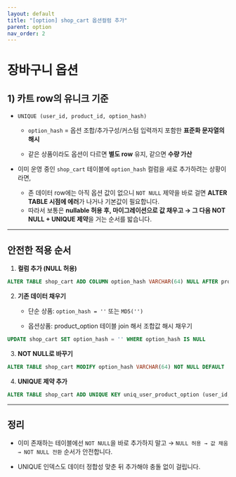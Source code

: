 ```yaml
---
layout: default
title: "[option] shop_cart 옵션컬럼 추가"
parent: option
nav_order: 2
---
```



# 장바구니 옵션
## 1) 카트 row의 유니크 기준

- `UNIQUE (user_id, product_id, option_hash)`
    
    - `option_hash` = 옵션 조합/추가구성/커스텀 입력까지 포함한 **표준화 문자열의 해시**
        
    - 같은 상품이라도 옵션이 다르면 **별도 row** 유지, 같으면 **수량 가산**
    
*  이미 운영 중인 `shop_cart` 테이블에 `option_hash` 컬럼을 새로 추가하려는 상황이라면,
	
	* 존 데이터 row에는 아직 옵션 값이 없으니 `NOT NULL` 제약을 바로 걸면 **ALTER TABLE 시점에 에러**가 나거나 기본값이 필요합니다.    
	
	- 따라서 보통은 **nullable 허용 후, 마이그레이션으로 값 채우고 → 그 다음 NOT NULL + UNIQUE 제약**을 거는 순서를 밟습니다.
    

---

## 안전한 적용 순서

1. **컬럼 추가 (NULL 허용)**
    
```sql
ALTER TABLE shop_cart ADD COLUMN option_hash VARCHAR(64) NULL AFTER product_id;
```


2. **기존 데이터 채우기**
    
    - 단순 상품: `option_hash = ''` 또는 `MD5('')`
        
    - 옵션상품: product_option 테이블 join 해서 조합값 해시 채우기
        
```sql
UPDATE shop_cart SET option_hash = '' WHERE option_hash IS NULL
```


3. **NOT NULL로 바꾸기**

```sql
ALTER TABLE shop_cart MODIFY option_hash VARCHAR(64) NOT NULL DEFAULT '';
```


4. **UNIQUE 제약 추가**
    
```sql
ALTER TABLE shop_cart ADD UNIQUE KEY uniq_user_product_option (user_id, product_id, option_hash);
```


---

## 정리

- 이미 존재하는 테이블에선 `NOT NULL`을 바로 추가하지 말고 → `NULL 허용 → 값 채움 → NOT NULL 전환` 순서가 안전합니다.
    
- UNIQUE 인덱스도 데이터 정합성 맞춘 뒤 추가해야 충돌 없이 걸립니다.